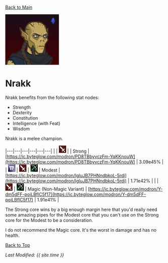 [Back to Main](index.md)

![Profile Picture](images/portraits/Nrakk.png)

# Nrakk

Nrakk benefits from the following stat nodes:
* Strength
* Dexterity
* Constitution
* Intelligence (with Feat)
* Wisdom

Nrakk is a melee champion.

|---|---|---|---|---|---|
|   | ![Melee Icon](images/melee.png) |   | Strong | [https://ic.byteglow.com/modron/PD8TBbyvczFm-YqKKnouW](https://ic.byteglow.com/modron/PD8TBbyvczFm-YqKKnouW) | 3.09e45% |
| ![Magic Icon](images/magic.png) | ![Melee Icon](images/melee.png) | ![Ranged Icon](images/ranged.png) | Modest | [https://ic.byteglow.com/modron/lgluJB7PHNndbkoL-5rdi](https://ic.byteglow.com/modron/lgluJB7PHNndbkoL-5rdi) | 1.71e42% |
|   | ![Melee Icon](images/melee.png) | ![Ranged Icon](images/ranged.png) | Magic (Non-Magic Variant) | [https://ic.byteglow.com/modron/Y-dm5dFF-poiLBflC5f17](https://ic.byteglow.com/modron/Y-dm5dFF-poiLBflC5f17) | 1.91e41% |

The Strong core wins by a big enough margin here that you'd really need some amazing pipes for the Modest core that you can't use on the Strong core for the Modest to be a consideration.

I do not recommend the Magic core. It's the worst in damage and has no health.

[Back to Top](#top)

*Last Modified: {{ site.time }}*